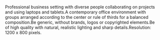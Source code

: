 Professional business setting with diverse people collaborating on projects and using laptops and tablets.A contemporary office environment with groups arranged according to the center or rule of thirds for a balanced composition.Be generic, without brands, logos or copyrighted elements.Be of high quality with natural, realistic lighting and sharp details.Resolution: 1200 x 800 pixels.